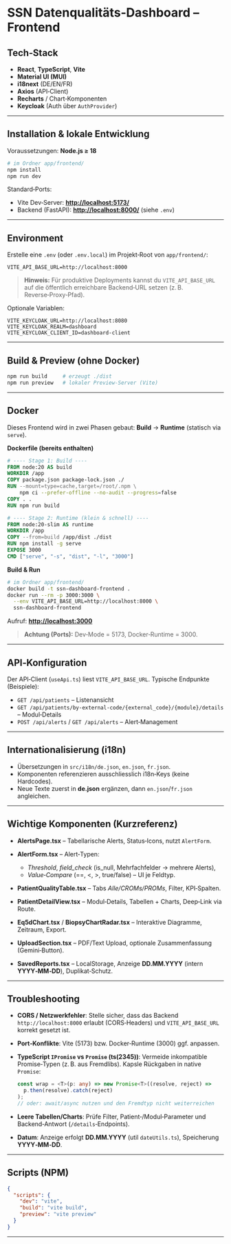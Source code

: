 # SSN Datenqualitäts‑Dashboard – Frontend


## Tech‑Stack

- **React**, **TypeScript**, **Vite**
- **Material UI (MUI)**
- **i18next** (DE/EN/FR)
- **Axios** (API‑Client)
- **Recharts** / Chart‑Komponenten
- **Keycloak** (Auth über `AuthProvider`)

---

## Installation & lokale Entwicklung

Voraussetzungen: **Node.js ≥ 18**

```bash
# im Ordner app/frontend/
npm install
npm run dev
````

Standard‑Ports:

* Vite Dev‑Server: **[http://localhost:5173/](http://localhost:5173/)**
* Backend (FastAPI): **[http://localhost:8000/](http://localhost:8000/)** (siehe `.env`)

---

## Environment

Erstelle eine `.env` (oder `.env.local`) im Projekt‑Root von `app/frontend/`:

```env
VITE_API_BASE_URL=http://localhost:8000
```

> **Hinweis:** Für produktive Deployments kannst du `VITE_API_BASE_URL` auf die öffentlich erreichbare Backend‑URL setzen (z. B. Reverse‑Proxy‑Pfad).

Optionale Variablen:

```env
VITE_KEYCLOAK_URL=http://localhost:8080
VITE_KEYCLOAK_REALM=dashboard
VITE_KEYCLOAK_CLIENT_ID=dashboard-client
```

---

## Build & Preview (ohne Docker)

```bash
npm run build     # erzeugt ./dist
npm run preview   # lokaler Preview-Server (Vite)
```

---

## Docker

Dieses Frontend wird in zwei Phasen gebaut: **Build** → **Runtime** (statisch via `serve`).

**Dockerfile (bereits enthalten)**

```dockerfile
# ---- Stage 1: Build ----
FROM node:20 AS build
WORKDIR /app
COPY package.json package-lock.json ./
RUN --mount=type=cache,target=/root/.npm \
    npm ci --prefer-offline --no-audit --progress=false
COPY . .
RUN npm run build

# ---- Stage 2: Runtime (klein & schnell) ----
FROM node:20-slim AS runtime
WORKDIR /app
COPY --from=build /app/dist ./dist
RUN npm install -g serve
EXPOSE 3000
CMD ["serve", "-s", "dist", "-l", "3000"]
```

**Build & Run**

```bash
# im Ordner app/frontend/
docker build -t ssn-dashboard-frontend .
docker run --rm -p 3000:3000 \
  --env VITE_API_BASE_URL=http://localhost:8000 \
  ssn-dashboard-frontend
```

Aufruf: **[http://localhost:3000](http://localhost:3000)**

> **Achtung (Ports):** Dev‑Mode = 5173, Docker‑Runtime = 3000.

---

## API‑Konfiguration

Der API‑Client (`useApi.ts`) liest `VITE_API_BASE_URL`.
Typische Endpunkte (Beispiele):

* `GET /api/patients` – Listenansicht
* `GET /api/patients/by-external-code/{external_code}/{module}/details` – Modul‑Details
* `POST /api/alerts` / `GET /api/alerts` – Alert‑Management

---

## Internationalisierung (i18n)

* Übersetzungen in `src/i18n/de.json`, `en.json`, `fr.json`.
* Komponenten referenzieren ausschliesslich i18n‑Keys (keine Hardcodes).
* Neue Texte zuerst in **de.json** ergänzen, dann `en.json`/`fr.json` angleichen.

---

## Wichtige Komponenten (Kurzreferenz)

* **AlertsPage.tsx** – Tabellarische Alerts, Status‑Icons, nutzt `AlertForm`.
* **AlertForm.tsx** – Alert‑Typen:

  * *Threshold*, *field\_check* (is\_null, Mehrfachfelder → mehrere Alerts),
  * *Value‑Compare* (==, <, >, true/false) – UI je Feldtyp.
* **PatientQualityTable.tsx** – Tabs *Alle/CROMs/PROMs*, Filter, KPI‑Spalten.
* **PatientDetailView\.tsx** – Modul‑Details, Tabellen + Charts, Deep‑Link via Route.
* **Eq5dChart.tsx** / **BiopsyChartRadar.tsx** – Interaktive Diagramme, Zeitraum, Export.
* **UploadSection.tsx** – PDF/Text Upload, optionale Zusammenfassung (Gemini‑Button).
* **SavedReports.tsx** – LocalStorage, Anzeige **DD.MM.YYYY** (intern **YYYY‑MM‑DD**), Duplikat‑Schutz.

---

## Troubleshooting

* **CORS / Netzwerkfehler**: Stelle sicher, dass das Backend `http://localhost:8000` erlaubt (CORS‑Headers) und `VITE_API_BASE_URL` korrekt gesetzt ist.
* **Port‑Konflikte**: Vite (5173) bzw. Docker‑Runtime (3000) ggf. anpassen.
* **TypeScript `IPromise` vs `Promise` (ts(2345))**:
  Vermeide inkompatible Promise‑Typen (z. B. aus Fremdlibs). Kapsle Rückgaben in native `Promise`:

  ```ts
  const wrap = <T>(p: any) => new Promise<T>((resolve, reject) =>
    p.then(resolve).catch(reject)
  );
  // oder: await/async nutzen und den Fremdtyp nicht weiterreichen
  ```
* **Leere Tabellen/Charts**: Prüfe Filter, Patient‑/Modul‑Parameter und Backend‑Antwort (`/details`‑Endpoints).
* **Datum**: Anzeige erfolgt **DD.MM.YYYY** (util `dateUtils.ts`), Speicherung **YYYY‑MM‑DD**.

---

## Scripts (NPM)

```json
{
  "scripts": {
    "dev": "vite",
    "build": "vite build",
    "preview": "vite preview"
  }
}
```

---